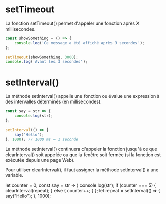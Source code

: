 # setTimeout

La fonction setTimeout() permet d'appeler une fonction après X millisecondes.

```js
const showSomething = () => {
	console.log('Ce message a été affiché après 3 secondes');
};

setTimeout(showSomething, 3000);
console.log('Avant les 3 secondes');
```

# setInterval()

La méthode setInterval() appelle une fonction ou évalue une expression à des intervalles déterminés (en millisecondes).

```js
const say = str => {
	console.log(str);
};

setInterval(() => {
	say('Hello');
}, 1000); // 1000 ms = 1 seconde
```

La méthode setInterval() continuera d'appeler la fonction jusqu'à ce que clearInterval() soit appelée ou que la fenêtre soit fermée (si la fonction est exécutée depuis une page Web).

Pour utiliser clearInterval(), il faut assigner la méthode setInterval() à une variable.

let counter = 0;
const say = str => {
console.log(str);
if (counter === 5) {
clearInterval(repeat);
} else {
counter++;
}
};
let repeat = setInterval(() => {
say("Hello");
}, 1000);
